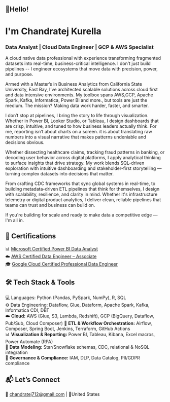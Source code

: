 
## 👋Hello! 
# I'm Chandratej Kurella
### Data Analyst | Cloud Data Engineer | GCP & AWS Specialist
A cloud native data professional with experience transforming fragmented datasets into real-time, business-critical intelligence. I don’t just build pipelines -- I engineer ecosystems that move data with precision, power, and purpose.

Armed with a Master’s in Business Analytics from California State University, East Bay, I’ve architected scalable solutions across cloud first and data intensive environments. My toolbox spans AWS,GCP, Apache Spark, Kafka, Informatica, Power BI and more., but tools are just the medium. The mission? Making data work harder, faster, and smarter.

I don’t stop at pipelines, I bring the story to life through visualization. Whether in Power BI, Looker Studio, or Tableau, I design dashboards that are crisp, intuitive, and tuned to how business leaders actually think. For me, reporting isn’t about charts on a screen. it is about translating raw numbers into a visual narrative that makes patterns undeniable and decisions obvious.

Whether dissecting healthcare claims, tracking fraud patterns in banking, or decoding user behavior across digital platforms, I apply analytical thinking to surface insights that drive strategy. My work blends SQL-driven exploration with intuitive dashboarding and stakeholder-first storytelling — turning complex datasets into decisions that matter.

From crafting CDC frameworks that sync global systems in real-time, to building metadata-driven ETL pipelines that think for themselves, I design with scalability, resilience, and clarity in mind. Whether it's infrastructure telemetry or digital product analytics, I deliver clean, reliable pipelines that teams can trust and business can build on.

If you're building for scale and ready to make data a competitive edge — I'm all in.



## 🏅 **Certifications**  

📊 [Microsoft Certified Power BI Data Analyst](https://learn.microsoft.com/en-us/users/chandratejkurella-3395/credentials/1be065c3091f2452?ref=https%3A%2F%2Fwww.linkedin.com%2F)  
☁️ [AWS Certified Data Engineer – Associate](https://www.credly.com/badges/f0571be4-c1d9-4f03-bfe5-305a84292ebb/public_url)  
🎓 [Google Cloud Certified Professional Data Engineer](https://www.credly.com/users/chandratej-kurella)  





## 🛠 Tech Stack & Tools  
💻 Languages: Python (Pandas, PySpark, NumPy), R, SQL  
⚙️ Data Engineering: Dataflow, Glue, Dataform, Apache Spark, Kafka, Informatica CDI, DBT  
☁️ **Cloud:** AWS (Glue, S3, Lambda, Redshift), GCP (BigQuery, Dataflow, Pub/Sub, Cloud Composer)
🔁 **ETL & Workflow Orchestration:** Airflow, Composer, Spring Boot, Jenkins, Terraform, GitHub Actions  
📊 **Visualization & Reporting:** Power BI, Tableau, Kibana, Excel macros, Power Automate (RPA)  
📐 **Data Modeling:** Star/Snowflake schemas, CDC, relational & NoSQL integration  
🔐 **Governance & Compliance:** IAM, DLP, Data Catalog, PII/GDPR compliance   



## 📬 Let’s Connect
📧 chandratej712@gmail.com | 📍United States
